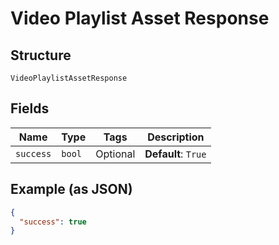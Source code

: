 
# Video Playlist Asset Response

## Structure

`VideoPlaylistAssetResponse`

## Fields

| Name | Type | Tags | Description |
|  --- | --- | --- | --- |
| `success` | `bool` | Optional | **Default**: `True` |

## Example (as JSON)

```json
{
  "success": true
}
```

